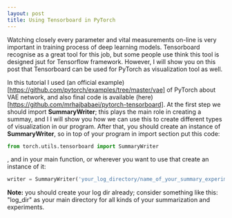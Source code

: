 ```yaml
---
layout: post
title: Using Tensorboard in PyTorch
---
```


Watching closely every parameter and vital measurements on-line is very important in training process of deep learning models. Tensorboard recognise as a great tool for this job, but some people use think this tool is designed jsut for Tensorflow framework. However, I will show you on this post that Tensorboard can be used for PyTorch as visualization tool as well.

In this tutorial I used (an official example)[https://github.com/pytorch/examples/tree/master/vae] of PyTorch about VAE network, and also final code is available (here)[https://github.com/mrhajbabaei/pytorch-tensorboard]. At the first step we should import **SummaryWriter**; this plays the main role in creating a summay, and I I will show you how we can use this to create different types of visualization in our program. After that, you should create an instance of **SummaryWriter**, so in top of your program in import section put this code:
```python
from torch.utils.tensorboard import SummaryWriter
```
, and in your main function, or wherever you want to use that create an instance of it:
```python
writer = SummaryWriter('your_log_directory/name_of_your_summary_experiment')
```
**Note:** you should create your log dir already; consider something like this: "log_dir" as your main directory for all kinds of your summarization and experiments.


